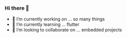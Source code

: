 ### Hi there 👋

- 🔭 I’m currently working on ... so many things  
- 🌱 I’m currently learning ... flutter
- 👯 I’m looking to collaborate on ... embedded projects

 
<!--
**daynial132/daynial132** is a ✨ _special_ ✨ repository because its `README.md` (this file) appears on your GitHub profile.

Here are some ideas to get you started:


- 🤔 I’m looking for help with ...
- 💬 Ask me about ... 
- 📫 How to reach me: ...
- 😄 Pronouns: ...
- ⚡ Fun fact: ...
-->
